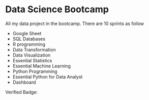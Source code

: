 # Data Science Bootcamp
All my data project in the bootcamp. There are 10 sprints as follow

- Google Sheet
- SQL Databases
- R programming
- Data Transformation
- Data Visualization
- Essential Statistics
- Essential Machine Learning
- Python Programming
- Essential Python for Data Analyst
- Dashboard

Verified Badge:

